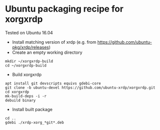 # Ubuntu packaging recipe for xorgxrdp

Tested on Ubuntu 16.04

* Install matching version of xrdp (e.g. from https://github.com/ubuntu-pkg/xrdp/releases)
* Create an empty working directory
 ```
mkdir ~/xorgxrdp-build
cd ~/xorgxrdp-build
 ```

* Build xorgxrdp
 ```
apt install git devscripts equivs gdebi-core
git clone -b ubuntu-devel https://github.com/ubuntu-xrdp/xorgxrdp.git
cd xorgxrdp
mk-build-deps -i -r
debuild binary
 ```

* Install built package
 ```
cd ..
gdebi ./xrdp-xorg_*git*.deb
 ```
